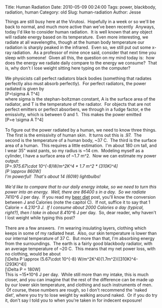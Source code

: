 Title: Human Radiation
Date: 2010-05-09 00:24:00
Tags: power, blackbody, radiation, human
Category: old
Slug: human-radiation
Author: Jesse

Things are still busy here at the Virutosi. &nbsp;Hopefully in a week or so we'll be back to normal, and much more active than we've been recently &nbsp;Anyways, today I'd like to consider human radiation. &nbsp;It is well known that any object will radiate energy based on its temperature. &nbsp;Even more interesting, we radiate at all wavelengths, though at the human body temperature our radiation is sharply peaked in the infrared. &nbsp;Even so, we still put out some x-ray radiation. &nbsp;As a professor of mine once said, consider that next time you sleep with someone! &nbsp;Given all this, the question on my mind today is: &nbsp;how does the energy we radiate daily compare to the energy we consume? &nbsp;That is, why don't I lose weight sitting here typing on the computer?<br /><br /><a name='more'></a>We physicists call perfect radiators black bodies (something that radiates perfectly also must absorb perfectly). &nbsp;For perfect radiators, the power radiated is given by<br />\[P=\sigma A T^4\]<br />where sigma is the stephan-boltzman constant, A is the surface area of the radiator, and T is the temperature of the radiator. &nbsp;For objects that are not perfect emitters or perfect absorbers, we through in a fudge factor, e the emissivity, which is between 0 and 1. &nbsp;This makes the power emitted<br />\[P=e \sigma A T^4\]<br /><br />To figure out the power radiated by a human, we need to know three things. &nbsp;The first is the emissivity of human skin. &nbsp;It turns out this is .97. &nbsp;The second is the temperature of a human body, ~37 C. &nbsp;The third is the surface area of a human. &nbsp;This requires a little estimation. &nbsp;I'm about 180 cm tall, and I wear 35" waist pants, so my radius is ~14 cm. &nbsp;Modeling myself as a cylinder, I have a surface area of ~1.7 m^2. &nbsp;Now we can estimate my power output:<br />\[P=.97*5.67\cdot 10^{-8}W/m^2K^4 * 1.7 m^2 * (310K)^4\]<br />\[P \approx 860W\]<br />I'm powerful! &nbsp;That's about 14 (60W) lightbulbs!<br /><br />We'd like to compare that to our daily energy intake, so we need to turn this power into an energy. &nbsp;Well, there are 86400 s in a day. &nbsp;So we radiate 74*10^6 J per day. &nbsp;If you read my <a href="http://thevirtuosi.blogspot.com/2010/04/beer-diet.html">beer diet</a>&nbsp;post, you'll know the conversion between J and Calories (note the capitol C). &nbsp;If not, suffice it to say that 1 Calorie = 4.2*10^3 J. &nbsp;If I consume about 2000 Calories a day (typical, right?), then I take in about 8.4*10^6 J per day. &nbsp;So, dear reader, why haven't I lost weight while typing this post?<br /><br />There are a few answers. &nbsp;I'm wearing insulating layers, clothing which keeps in some of my radiated heat. &nbsp;Also, our skin temperature is lower than our internal temperature of 37 C. &nbsp;But more than that, I'm absorbing energy from the surroundings. &nbsp;The earth is a fairly good blackbody radiator, with an average temperature of ~20 C. &nbsp;This means that my net power loss, with no clothing, would be about<br />\[\Delta P \approx (5.67\cdot 10^{-8} W/m^2K^4)(1.7m^2)((310K)^4-(293K)^4)\]<br />\[\Delta P = 180W\]<br />This is ~15*10^6 J per day. &nbsp;While still more than my intake, this is much closer, and you can imagine that the rest of the difference can be made up by our lower skin temperature, and clothing and such instruments of men. &nbsp;Of course, these numbers are rough, so I don't recommend the 'naked diet', where you try to lose weight by walking around naked. &nbsp;Or if you do try it, don't say I told you to when you're taken in for indecent exposure!
